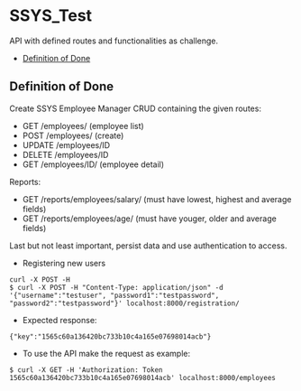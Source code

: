 # SSYS_Test
API with defined routes and functionalities as challenge.


* [Definition of Done](#definition-of-done)


## Definition of Done

Create SSYS Employee Manager CRUD containing the given routes:

* GET /employees/ (employee list)
* POST /employees/ (create)
* UPDATE /employees/ID
* DELETE /employees/ID
* GET /employees/ID/ (employee detail)

Reports:

 * GET /reports/employees/salary/ (must have lowest, highest and average fields)
 * GET /reports/employees/age/ (must have youger, older and average fields)

Last but not least important, persist data and use authentication to access.

* Registering new users

```
curl -X POST -H 
$ curl -X POST -H "Content-Type: application/json" -d '{"username":"testuser", "password1":"testpassword", "password2":"testpassword"}' localhost:8000/registration/
```
* Expected response:

```
{"key":"1565c60a136420bc733b10c4a165e07698014acb"}
```

* To use the API make the request as example:
```
$ curl -X GET -H 'Authorization: Token 1565c60a136420bc733b10c4a165e07698014acb' localhost:8000/employees
```